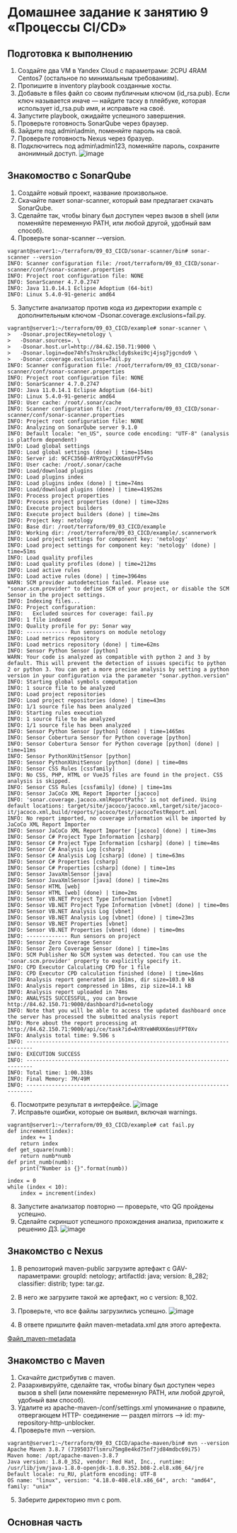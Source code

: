 # Домашнее задание к занятию 9 «Процессы CI/CD»
## Подготовка к выполнению
1. Создайте два VM в Yandex Cloud с параметрами: 2CPU 4RAM Centos7 (остальное по минимальным требованиям).
2. Пропишите в inventory playbook созданные хосты.
3. Добавьте в files файл со своим публичным ключом (id_rsa.pub). Если ключ называется иначе — найдите таску в плейбуке, которая использует id_rsa.pub имя, и исправьте на своё.
4. Запустите playbook, ожидайте успешного завершения.
5. Проверьте готовность SonarQube через браузер.
6. Зайдите под admin\admin, поменяйте пароль на свой.
7. Проверьте готовность Nexus через бразуер.
8. Подключитесь под admin\admin123, поменяйте пароль, сохраните анонимный доступ.
![image](https://github.com/dikalov/devops-28/assets/126553776/3e871690-22b8-4666-829a-d1c3052d32ae)
## Знакомоство с SonarQube
1. Создайте новый проект, название произвольное.
2. Скачайте пакет sonar-scanner, который вам предлагает скачать SonarQube.
3. Сделайте так, чтобы binary был доступен через вызов в shell (или поменяйте переменную PATH, или любой другой, удобный вам способ).
4. Проверьте sonar-scanner --version.
```
vagrant@server1:~/terraform/09_03_CICD/sonar-scanner/bin# sonar-scanner --version
INFO: Scanner configuration file: /root/terraform/09_03_CICD/sonar-scanner/conf/sonar-scanner.properties
INFO: Project root configuration file: NONE
INFO: SonarScanner 4.7.0.2747
INFO: Java 11.0.14.1 Eclipse Adoptium (64-bit)
INFO: Linux 5.4.0-91-generic amd64
```
5. Запустите анализатор против кода из директории example с дополнительным ключом -Dsonar.coverage.exclusions=fail.py.
```
vagrant@server1:~/terraform/09_03_CICD/example# sonar-scanner \
>   -Dsonar.projectKey=netology \
>   -Dsonar.sources=. \
>   -Dsonar.host.url=http://84.62.150.71:9000 \
>   -Dsonar.login=doe74hfs7nskru3kcldy8skei9cj4jsg7jgcndo9 \
>   -Dsonar.coverage.exclusions=fail.py
INFO: Scanner configuration file: /root/terraform/09_03_CICD/sonar-scanner/conf/sonar-scanner.properties
INFO: Project root configuration file: NONE
INFO: SonarScanner 4.7.0.2747
INFO: Java 11.0.14.1 Eclipse Adoptium (64-bit)
INFO: Linux 5.4.0-91-generic amd64
INFO: User cache: /root/.sonar/cache
INFO: Scanner configuration file: /root/terraform/09_03_CICD/sonar-scanner/conf/sonar-scanner.properties
INFO: Project root configuration file: NONE
INFO: Analyzing on SonarQube server 9.1.0
INFO: Default locale: "en_US", source code encoding: "UTF-8" (analysis is platform dependent)
INFO: Load global settings
INFO: Load global settings (done) | time=154ms
INFO: Server id: 9CFC3560-AYRYQyzCXK6msUfPTvSo
INFO: User cache: /root/.sonar/cache
INFO: Load/download plugins
INFO: Load plugins index
INFO: Load plugins index (done) | time=74ms
INFO: Load/download plugins (done) | time=41952ms
INFO: Process project properties
INFO: Process project properties (done) | time=32ms
INFO: Execute project builders
INFO: Execute project builders (done) | time=2ms
INFO: Project key: netology
INFO: Base dir: /root/terraform/09_03_CICD/example
INFO: Working dir: /root/terraform/09_03_CICD/example/.scannerwork
INFO: Load project settings for component key: 'netology'
INFO: Load project settings for component key: 'netology' (done) | time=51ms
INFO: Load quality profiles
INFO: Load quality profiles (done) | time=212ms
INFO: Load active rules
INFO: Load active rules (done) | time=3964ms
WARN: SCM provider autodetection failed. Please use "sonar.scm.provider" to define SCM of your project, or disable the SCM Sensor in the project settings.
INFO: Indexing files...
INFO: Project configuration:
INFO:   Excluded sources for coverage: fail.py
INFO: 1 file indexed
INFO: Quality profile for py: Sonar way
INFO: ------------- Run sensors on module netology
INFO: Load metrics repository
INFO: Load metrics repository (done) | time=62ms
INFO: Sensor Python Sensor [python]
WARN: Your code is analyzed as compatible with python 2 and 3 by default. This will prevent the detection of issues specific to python 2 or python 3. You can get a more precise analysis by setting a python version in your configuration via the parameter "sonar.python.version"
INFO: Starting global symbols computation
INFO: 1 source file to be analyzed
INFO: Load project repositories
INFO: Load project repositories (done) | time=43ms
INFO: 1/1 source file has been analyzed
INFO: Starting rules execution
INFO: 1 source file to be analyzed
INFO: 1/1 source file has been analyzed
INFO: Sensor Python Sensor [python] (done) | time=1465ms
INFO: Sensor Cobertura Sensor for Python coverage [python]
INFO: Sensor Cobertura Sensor for Python coverage [python] (done) | time=11ms
INFO: Sensor PythonXUnitSensor [python]
INFO: Sensor PythonXUnitSensor [python] (done) | time=0ms
INFO: Sensor CSS Rules [cssfamily]
INFO: No CSS, PHP, HTML or VueJS files are found in the project. CSS analysis is skipped.
INFO: Sensor CSS Rules [cssfamily] (done) | time=1ms
INFO: Sensor JaCoCo XML Report Importer [jacoco]
INFO: 'sonar.coverage.jacoco.xmlReportPaths' is not defined. Using default locations: target/site/jacoco/jacoco.xml,target/site/jacoco-it/jacoco.xml,build/reports/jacoco/test/jacocoTestReport.xml
INFO: No report imported, no coverage information will be imported by JaCoCo XML Report Importer
INFO: Sensor JaCoCo XML Report Importer [jacoco] (done) | time=3ms
INFO: Sensor C# Project Type Information [csharp]
INFO: Sensor C# Project Type Information [csharp] (done) | time=4ms
INFO: Sensor C# Analysis Log [csharp]
INFO: Sensor C# Analysis Log [csharp] (done) | time=63ms
INFO: Sensor C# Properties [csharp]
INFO: Sensor C# Properties [csharp] (done) | time=1ms
INFO: Sensor JavaXmlSensor [java]
INFO: Sensor JavaXmlSensor [java] (done) | time=2ms
INFO: Sensor HTML [web]
INFO: Sensor HTML [web] (done) | time=2ms
INFO: Sensor VB.NET Project Type Information [vbnet]
INFO: Sensor VB.NET Project Type Information [vbnet] (done) | time=0ms
INFO: Sensor VB.NET Analysis Log [vbnet]
INFO: Sensor VB.NET Analysis Log [vbnet] (done) | time=23ms
INFO: Sensor VB.NET Properties [vbnet]
INFO: Sensor VB.NET Properties [vbnet] (done) | time=0ms
INFO: ------------- Run sensors on project
INFO: Sensor Zero Coverage Sensor
INFO: Sensor Zero Coverage Sensor (done) | time=1ms
INFO: SCM Publisher No SCM system was detected. You can use the 'sonar.scm.provider' property to explicitly specify it.
INFO: CPD Executor Calculating CPD for 1 file
INFO: CPD Executor CPD calculation finished (done) | time=16ms
INFO: Analysis report generated in 161ms, dir size=103.0 kB
INFO: Analysis report compressed in 18ms, zip size=14.1 kB
INFO: Analysis report uploaded in 74ms
INFO: ANALYSIS SUCCESSFUL, you can browse http://84.62.150.71:9000/dashboard?id=netology
INFO: Note that you will be able to access the updated dashboard once the server has processed the submitted analysis report
INFO: More about the report processing at http://84.62.150.71:9000/api/ce/task?id=AYRYeWHRXK6msUfPT0Xv
INFO: Analysis total time: 9.506 s
INFO: ------------------------------------------------------------------------
INFO: EXECUTION SUCCESS
INFO: ------------------------------------------------------------------------
INFO: Total time: 1:00.338s
INFO: Final Memory: 7M/49M
INFO: ------------------------------------------------------------------------
```
6. Посмотрите результат в интерфейсе.
![image](https://github.com/dikalov/devops-28/assets/126553776/10d2f408-21fe-42e9-8c40-6c1f6e7c8723)
7. Исправьте ошибки, которые он выявил, включая warnings.
```
vagrant@server1:~/terraform/09_03_CICD/example# cat fail.py
def increment(index):
    index += 1
    return index
def get_square(numb):
    return numb*numb
def print_numb(numb):
    print("Number is {}".format(numb))

index = 0
while (index < 10):
    index = increment(index)
```
8. Запустите анализатор повторно — проверьте, что QG пройдены успешно.
9. Сделайте скриншот успешного прохождения анализа, приложите к решению ДЗ.
![image](https://github.com/dikalov/devops-28/assets/126553776/845c98d0-bd3e-45be-a7d6-bfb101eb04d1)

## Знакомство с Nexus
1. В репозиторий maven-public загрузите артефакт с GAV-параметрами: groupId: netology; artifactId: java; version: 8_282; classifier: distrib; type: tar.gz.
2. В него же загрузите такой же артефакт, но с version: 8_102.
3. Проверьте, что все файлы загрузились успешно.
![image](https://github.com/dikalov/devops-28/assets/126553776/1679521e-e34e-4832-9376-964d1e2c5546)

4. В ответе пришлите файл maven-metadata.xml для этого артефекта.

[Файл_maven-metadata](https://github.com/dikalov/devops-28/blob/main/09-ci-03-cicd%20/maven-metadata.xml)

## Знакомство с Maven
1. Скачайте дистрибутив с maven.
2. Разархивируйте, сделайте так, чтобы binary был доступен через вызов в shell (или поменяйте переменную PATH, или любой другой, удобный вам способ).
3. Удалите из apache-maven-<version>/conf/settings.xml упоминание о правиле, отвергающем HTTP- соединение — раздел mirrors —> id: my-repository-http-unblocker.
4. Проверьте mvn --version.
```
vagrant@server1:~/terraform/09_03_CICD/apache-maven/bin# mvn --version
Apache Maven 3.8.7 (7395037flsmru75mg8e4kd75nf7jd84mdbc69i75)
Maven home: /opt/apache-maven-3.8.7
Java version: 1.8.0_352, vendor: Red Hat, Inc., runtime: /usr/lib/jvm/java-1.8.0-openjdk-1.8.0.352.b08-2.el8.x86_64/jre
Default locale: ru_RU, platform encoding: UTF-8
OS name: "linux", version: "4.18.0-408.el8.x86_64", arch: "amd64", family: "unix"
```
5. Заберите директорию mvn с pom.

## Основная часть



